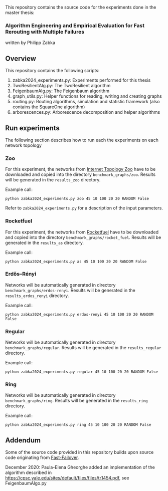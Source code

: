 This repository contains the source code for the experiments done in the master thesis: 
### Algorithm Engineering and Empirical Evaluation for Fast Rerouting with Multiple Failures
written by Philipp Zabka

## Overview

This repository contains the following scripts:
1. zabka2024_experiments.py: Experiments performed for this thesis
2. TwoResilientAlg.py: The TwoResilient algorithm
3. FeigenbaumAlg.py: The Feigenbaum algorithm 
4. graph_utils.py: Helper functions for reading, writing and creating graphs
5. routing.py: Routing algorithms, simulation and statistic framework (also contains the SquareOne algorithm)
6. arborescences.py: Arborescence decomposition and helper algorithms

## Run experiments

The following section describes how to run each the experiments on each network topology

### Zoo

For this experiment, the networks from [Internet Topology Zoo](http://www.topology-zoo.org) have to be downloaded and copied into the directory `benchmark_graphs/zoo`.
Results will be generated in the `results_zoo` directory.

Example call:
```shell
python zabka2024_experiments.py zoo 45 10 100 20 20 RANDOM False
```
Refer to `zabka2024_experiments.py` for a description of the input parameters.

### Rocketfuel

For this experiment, the networks from [Rocketfuel](https://research.cs.washington.edu/networking/rocketfuel/) have to be downloaded and copied into the directory `benchmark_graphs/rocket_fuel`.
Results will be generated in the `results_as` directory.

Example call:

```shell
python zabka2024_experiments.py as 45 10 100 20 20 RANDOM False
```

### Erdős–Rényi

Networks will be automatically generated in directory `benchmark_graphs/erdos-renyi`.
Results will be generated in the `results_erdos_renyi` directory.

Example call:

```shell
python zabka2024_experiments.py erdos-renyi 45 10 100 20 20 RANDOM False
```

### Regular

Networks will be automatically generated in directory `benchmark_graphs/regular`.
Results will be generated in the `results_regular` directory.

Example call:

```shell
python zabka2024_experiments.py regular 45 10 100 20 20 RANDOM False
```

### Ring

Networks will be automatically generated in directory `benchmark_graphs/ring`.
Results will be generated in the `results_ring` directory.

Example call:

```shell
python zabka2024_experiments.py ring 45 10 100 20 20 RANDOM False
```

## Addendum

Some of the source code provided in this repository builds upon source code originating from [Fast-Failover](https://gitlab.cs.univie.ac.at/ct-papers/fast-failover/-/tree/master). 

December 2020: Paula-Elena Gheorghe added an implementation of the algorithm described in https://cpsc.yale.edu/sites/default/files/files/tr1454.pdf, see FeigenbaumAlgo.py
